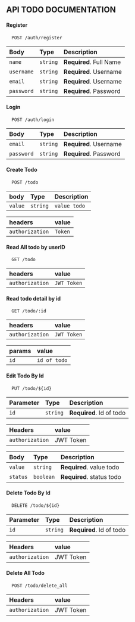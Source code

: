 ## API TODO DOCUMENTATION

#### Register

```http
  POST /auth/register
```

| Body | Type     | Description                |
| :-------- | :------- | :------------------------- |
| `name` | `string` | **Required**. Full Name |
| `username` | `string` | **Required**. Username |
| `email` | `string` | **Required**. Username |
| `password` | `string` | **Required**. Password |

#### Login

```http
  POST /auth/login
```

| Body | Type     | Description                |
| :-------- | :------- | :------------------------- |
| `email` | `string` | **Required**. Username |
| `password` | `string` | **Required**. Password |

#### Create Todo

```http
  POST /todo
```

| body | Type     | Description                |
| :-------- | :------- | :------------------------- |
| `value` | `string` | `value todo` |

| headers | value                |
| :-------- | :------------------------- |
| `authorization` | `Token` |


#### Read All todo by userID

```http
  GET /todo
```

| headers | value                |
| :-------- | :------------------------- |
| `authorization` | `JWT Token` |


#### Read todo detail by id

```http
  GET /todo/:id
```

| headers | value                |
| :-------- | :------------------------- |
| `authorization` | `JWT Token` |

| params | value                |
| :-------- | :------------------------- |
| `id` | `id of todo` |

#### Edit Todo By Id

```http
  PUT /todo/${id}
```

| Parameter | Type     | Description                       |
| :-------- | :------- | :-------------------------------- |
| `id`      | `string` | **Required**. Id of todo |

| Headers |  value                       |
| :-------- |  :-------------------------------- |
| `authorization` |  JWT Token |


| Body | Type     | Description                       |
| :-------- | :------- | :-------------------------------- |
| `value`      | `string` | **Required**. value todo |
| `status`      | `boolean` | **Required**. status todo |

#### Delete Todo By Id

```http
  DELETE /todo/${id}
```

| Parameter | Type     | Description                       |
| :-------- | :------- | :-------------------------------- |
| `id`      | `string` | **Required**. Id of todo |

| Headers |  value                       |
| :-------- |  :-------------------------------- |
| `authorization` |  JWT Token |


#### Delete All Todo

```http
  POST /todo/delete_all
```

| Headers |  value                       |
| :-------- |  :-------------------------------- |
| `authorization` |  JWT Token |

